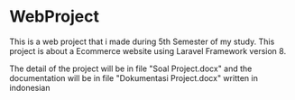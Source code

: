 # WebProject
This is a web project that i made during 5th Semester of my study. This project is about a Ecommerce website using Laravel Framework version 8.

The detail of the project will be in file "Soal Project.docx" and the documentation will be in file "Dokumentasi Project.docx" written in indonesian
